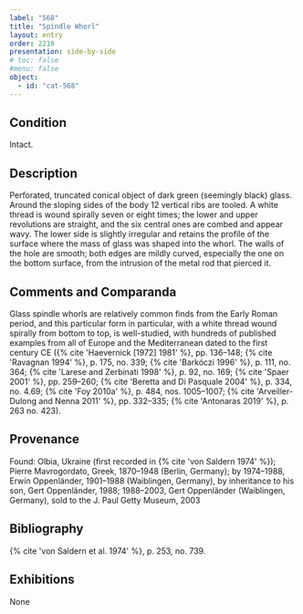 ```yaml
---
label: "568"
title: "Spindle Whorl"
layout: entry
order: 2219
presentation: side-by-side
# toc: false
#menu: false 
object:
  - id: "cat-568"
---
```


## Condition

Intact.

## Description

Perforated, truncated conical object of dark green (seemingly black) glass. Around the sloping sides of the body 12 vertical ribs are tooled. A white thread is wound spirally seven or eight times; the lower and upper revolutions are straight, and the six central ones are combed and appear wavy. The lower side is slightly irregular and retains the profile of the surface where the mass of glass was shaped into the whorl. The walls of the hole are smooth; both edges are mildly curved, especially the one on the bottom surface, from the intrusion of the metal rod that pierced it.

## Comments and Comparanda

Glass spindle whorls are relatively common finds from the Early Roman period, and this particular form in particular, with a white thread wound spirally from bottom to top, is well-studied, with hundreds of published examples from all of Europe and the Mediterranean dated to the first century CE ({% cite 'Haevernick [1972] 1981' %}, pp. 136–148; {% cite 'Ravagnan 1994' %}, p. 175, no. 339; {% cite 'Barkóczi 1996' %}, p. 111, no. 364; {% cite 'Larese and Zerbinati 1998' %}, p. 92, no. 169; {% cite 'Spaer 2001' %}, pp. 259–260; {% cite 'Beretta and Di Pasquale 2004' %}, p. 334, no. 4.69; {% cite 'Foy 2010a' %}, p. 484, nos. 1005–1007; {% cite 'Arveiller-Dulong and Nenna 2011' %}, pp. 332–335; {% cite 'Antonaras 2019' %}, p. 263 no. 423).

## Provenance

Found: Olbia, Ukraine (first recorded in {% cite 'von Saldern 1974' %}); Pierre Mavrogordato, Greek, 1870–1948 (Berlin, Germany); by 1974–1988, Erwin Oppenländer, 1901–1988 (Waiblingen, Germany), by inheritance to his son, Gert Oppenländer, 1988; 1988–2003, Gert Oppenländer (Waiblingen, Germany), sold to the J. Paul Getty Museum, 2003

## Bibliography

{% cite 'von Saldern et al. 1974' %}, p. 253, no. 739.

## Exhibitions

None